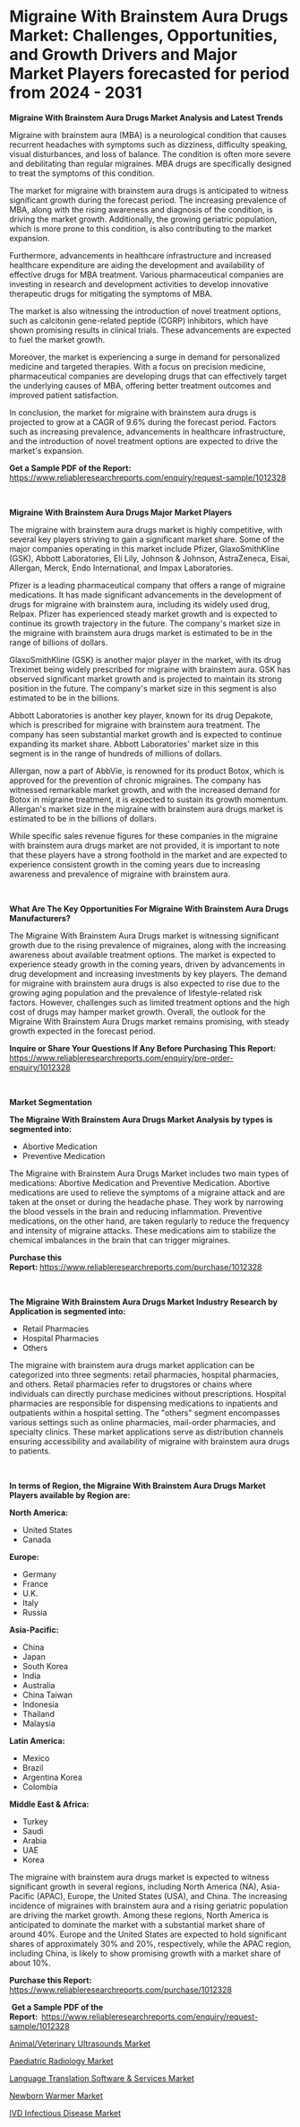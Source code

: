 <p><h1>Migraine With Brainstem Aura Drugs Market: Challenges, Opportunities, and Growth Drivers and Major Market Players forecasted for period from 2024 - 2031</h1></p><p><strong>Migraine With Brainstem Aura Drugs Market Analysis and Latest Trends</strong></p>
<p><p>Migraine with brainstem aura (MBA) is a neurological condition that causes recurrent headaches with symptoms such as dizziness, difficulty speaking, visual disturbances, and loss of balance. The condition is often more severe and debilitating than regular migraines. MBA drugs are specifically designed to treat the symptoms of this condition.</p><p>The market for migraine with brainstem aura drugs is anticipated to witness significant growth during the forecast period. The increasing prevalence of MBA, along with the rising awareness and diagnosis of the condition, is driving the market growth. Additionally, the growing geriatric population, which is more prone to this condition, is also contributing to the market expansion.</p><p>Furthermore, advancements in healthcare infrastructure and increased healthcare expenditure are aiding the development and availability of effective drugs for MBA treatment. Various pharmaceutical companies are investing in research and development activities to develop innovative therapeutic drugs for mitigating the symptoms of MBA.</p><p>The market is also witnessing the introduction of novel treatment options, such as calcitonin gene-related peptide (CGRP) inhibitors, which have shown promising results in clinical trials. These advancements are expected to fuel the market growth.</p><p>Moreover, the market is experiencing a surge in demand for personalized medicine and targeted therapies. With a focus on precision medicine, pharmaceutical companies are developing drugs that can effectively target the underlying causes of MBA, offering better treatment outcomes and improved patient satisfaction.</p><p>In conclusion, the market for migraine with brainstem aura drugs is projected to grow at a CAGR of 9.6% during the forecast period. Factors such as increasing prevalence, advancements in healthcare infrastructure, and the introduction of novel treatment options are expected to drive the market's expansion.</p></p>
<p><strong>Get a Sample PDF of the Report:&nbsp;</strong> <a href="https://www.reliableresearchreports.com/enquiry/request-sample/1012328">https://www.reliableresearchreports.com/enquiry/request-sample/1012328</a></p>
<p>&nbsp;</p>
<p><strong>Migraine With Brainstem Aura Drugs Major Market Players</strong></p>
<p><p>The migraine with brainstem aura drugs market is highly competitive, with several key players striving to gain a significant market share. Some of the major companies operating in this market include Pfizer, GlaxoSmithKline (GSK), Abbott Laboratories, Eli Lily, Johnson & Johnson, AstraZeneca, Eisai, Allergan, Merck, Endo International, and Impax Laboratories. </p><p>Pfizer is a leading pharmaceutical company that offers a range of migraine medications. It has made significant advancements in the development of drugs for migraine with brainstem aura, including its widely used drug, Relpax. Pfizer has experienced steady market growth and is expected to continue its growth trajectory in the future. The company's market size in the migraine with brainstem aura drugs market is estimated to be in the range of billions of dollars.</p><p>GlaxoSmithKline (GSK) is another major player in the market, with its drug Treximet being widely prescribed for migraine with brainstem aura. GSK has observed significant market growth and is projected to maintain its strong position in the future. The company's market size in this segment is also estimated to be in the billions.</p><p>Abbott Laboratories is another key player, known for its drug Depakote, which is prescribed for migraine with brainstem aura treatment. The company has seen substantial market growth and is expected to continue expanding its market share. Abbott Laboratories' market size in this segment is in the range of hundreds of millions of dollars.</p><p>Allergan, now a part of AbbVie, is renowned for its product Botox, which is approved for the prevention of chronic migraines. The company has witnessed remarkable market growth, and with the increased demand for Botox in migraine treatment, it is expected to sustain its growth momentum. Allergan's market size in the migraine with brainstem aura drugs market is estimated to be in the billions of dollars.</p><p>While specific sales revenue figures for these companies in the migraine with brainstem aura drugs market are not provided, it is important to note that these players have a strong foothold in the market and are expected to experience consistent growth in the coming years due to increasing awareness and prevalence of migraine with brainstem aura.</p></p>
<p>&nbsp;</p>
<p><strong>What Are The Key Opportunities For Migraine With Brainstem Aura Drugs Manufacturers?</strong></p>
<p><p>The Migraine With Brainstem Aura Drugs market is witnessing significant growth due to the rising prevalence of migraines, along with the increasing awareness about available treatment options. The market is expected to experience steady growth in the coming years, driven by advancements in drug development and increasing investments by key players. The demand for migraine with brainstem aura drugs is also expected to rise due to the growing aging population and the prevalence of lifestyle-related risk factors. However, challenges such as limited treatment options and the high cost of drugs may hamper market growth. Overall, the outlook for the Migraine With Brainstem Aura Drugs market remains promising, with steady growth expected in the forecast period.</p></p>
<p><strong>Inquire or Share Your Questions If Any Before Purchasing This Report:</strong> <a href="https://www.reliableresearchreports.com/enquiry/pre-order-enquiry/1012328">https://www.reliableresearchreports.com/enquiry/pre-order-enquiry/1012328</a></p>
<p>&nbsp;</p>
<p><strong>Market Segmentation</strong></p>
<p><strong>The Migraine With Brainstem Aura Drugs Market Analysis by types is segmented into:</strong></p>
<p><ul><li>Abortive Medication</li><li>Preventive Medication</li></ul></p>
<p><p>The Migraine with Brainstem Aura Drugs Market includes two main types of medications: Abortive Medication and Preventive Medication. Abortive medications are used to relieve the symptoms of a migraine attack and are taken at the onset or during the headache phase. They work by narrowing the blood vessels in the brain and reducing inflammation. Preventive medications, on the other hand, are taken regularly to reduce the frequency and intensity of migraine attacks. These medications aim to stabilize the chemical imbalances in the brain that can trigger migraines.</p></p>
<p><strong>Purchase this Report:&nbsp;</strong><a href="https://www.reliableresearchreports.com/purchase/1012328">https://www.reliableresearchreports.com/purchase/1012328</a></p>
<p>&nbsp;</p>
<p><strong>The Migraine With Brainstem Aura Drugs Market Industry Research by Application is segmented into:</strong></p>
<p><ul><li>Retail Pharmacies</li><li>Hospital Pharmacies</li><li>Others</li></ul></p>
<p><p>The migraine with brainstem aura drugs market application can be categorized into three segments: retail pharmacies, hospital pharmacies, and others. Retail pharmacies refer to drugstores or chains where individuals can directly purchase medicines without prescriptions. Hospital pharmacies are responsible for dispensing medications to inpatients and outpatients within a hospital setting. The "others" segment encompasses various settings such as online pharmacies, mail-order pharmacies, and specialty clinics. These market applications serve as distribution channels ensuring accessibility and availability of migraine with brainstem aura drugs to patients.</p></p>
<p>&nbsp;</p>
<p><strong>In terms of Region, the Migraine With Brainstem Aura Drugs Market Players available by Region are:</strong></p>
<p>
    <p> <strong> North America: </strong>
        <ul>
            <li>United States</li>
            <li>Canada</li>
        </ul>
        </p> 
    <p> <strong> Europe: </strong>
        <ul>
            <li>Germany</li>
            <li>France</li>
            <li>U.K.</li>
            <li>Italy</li>
            <li>Russia</li>
        </ul>
        </p> 
    <p> <strong> Asia-Pacific: </strong>
        <ul>
            <li>China</li>
            <li>Japan</li>
            <li>South Korea</li>
            <li>India</li>
            <li>Australia</li>
            <li>China Taiwan</li>
            <li>Indonesia</li>
            <li>Thailand</li>
            <li>Malaysia</li>
        </ul>
        </p> 
    <p> <strong> Latin America: </strong>
        <ul>
            <li>Mexico</li>
            <li>Brazil</li>
            <li>Argentina Korea</li>
            <li>Colombia</li>
        </ul>
        </p> 
    <p> <strong> Middle East & Africa: </strong>
        <ul>
            <li>Turkey</li>
            <li>Saudi</li>
            <li>Arabia</li>
            <li>UAE</li>
            <li>Korea</li>
        </ul>
    </p>
    </p>
<p><p>The migraine with brainstem aura drugs market is expected to witness significant growth in several regions, including North America (NA), Asia-Pacific (APAC), Europe, the United States (USA), and China. The increasing incidence of migraines with brainstem aura and a rising geriatric population are driving the market growth. Among these regions, North America is anticipated to dominate the market with a substantial market share of around 40%. Europe and the United States are expected to hold significant shares of approximately 30% and 20%, respectively, while the APAC region, including China, is likely to show promising growth with a market share of about 10%.</p></p>
<p><strong>Purchase this Report: </strong><a href="https://www.reliableresearchreports.com/purchase/1012328">https://www.reliableresearchreports.com/purchase/1012328</a></p>
<p>&nbsp;<strong>Get a Sample PDF of the Report:&nbsp;&nbsp;</strong><a href="https://www.reliableresearchreports.com/enquiry/request-sample/1012328">https://www.reliableresearchreports.com/enquiry/request-sample/1012328</a></p>
<p><strong></strong></p>
<p><p><a href="https://www.linkedin.com/pulse/animalveterinary-ultrasounds-market-size-share-amp-trends-yjlaf?trackingId=BBRP0uwIQsKLnbAilGvbcQ%3D%3D">Animal/Veterinary Ultrasounds Market</a></p><p><a href="https://www.linkedin.com/pulse/paediatric-radiology-market-size-share-amp-trends-analysis-wkcsf?trackingId=Dsu%2Fmt0tQOWBPoI%2FZhWMJg%3D%3D">Paediatric Radiology Market</a></p><p><a href="https://github.com/chartsaturn/Market-Research-Report-List-1/blob/main/language-translation-software-services-market.md">Language Translation Software & Services Market</a></p><p><a href="https://www.linkedin.com/pulse/newborn-warmer-market-size-share-amp-trends-analysis-report-cfaaf?trackingId=vyjmeY%2FrQeiiBJn4wYNttw%3D%3D">Newborn Warmer Market</a></p><p><a href="https://github.com/Triciasol/Market-Research-Report-List-1/blob/main/ivd-infectious-disease-market.md">IVD Infectious Disease Market</a></p></p>